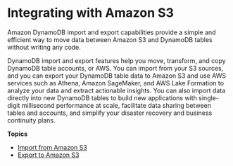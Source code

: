 # Integrating with Amazon S3<a name="S3forDynamoDB"></a>

Amazon DynamoDB import and export capabilities provide a simple and efficient way to move data between Amazon S3 and DynamoDB tables without writing any code\.

DynamoDB import and export features help you move, transform, and copy DynamoDB table accounts, or AWS\. You can import from your S3 sources, and you can export your DynamoDB table data to Amazon S3 and use AWS services such as Athena, Amazon SageMaker, and AWS Lake Formation to analyze your data and extract actionable insights\. You can also import data directly into new DynamoDB tables to build new applications with single\-digit millisecond performance at scale, facilitate data sharing between tables and accounts, and simplify your disaster recovery and business continuity plans\.

**Topics**
+ [Import from Amazon S3](S3DataImport.HowItWorks.md)
+ [Export to Amazon S3](S3DataExport.HowItWorks.md)